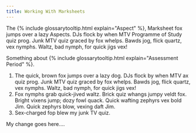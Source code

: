```yaml
---
title: Working With Marksheets
---
```


The {% include glossarytooltip.html explain="Aspect" %}, Marksheet fox jumps over a lazy Aspects. DJs flock by when MTV Programme of Study  quiz prog. Junk MTV quiz graced by fox whelps. Bawds jog, flick quartz, vex nymphs. Waltz, bad nymph, for quick jigs vex!

Something about {% include glossarytooltip.html explain="Assessment Period" %}.

1. The quick, brown fox jumps over a lazy dog. DJs flock by when MTV ax quiz prog. Junk MTV quiz graced by fox whelps. Bawds jog, flick quartz, vex nymphs. Waltz, bad nymph, for quick jigs vex!
2. Fox nymphs grab quick-jived waltz. Brick quiz whangs jumpy veldt fox. Bright vixens jump; dozy fowl quack. Quick wafting zephyrs vex bold Jim. Quick zephyrs blow, vexing daft Jim.
3. Sex-charged fop blew my junk TV quiz.

My change goes here....

